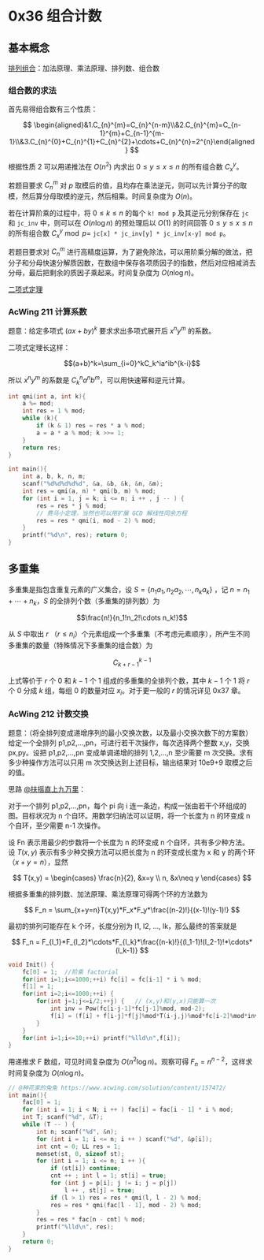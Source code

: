 # 0x36 组合计数

## 基本概念

[排列组合](https://oi-wiki.org/math/combinatorics/combination/)：加法原理、乘法原理、排列数、组合数

### 组合数的求法

首先易得组合数有三个性质：

$$
\begin{aligned}&1.C_{n}^{m}=C_{n}^{n-m}\\&2.C_{n}^{m}=C_{n-1}^{m}+C_{n-1}^{m-1}\\&3.C_{n}^{0}+C_{n}^{1}+C_{n}^{2}+\cdots+C_{n}^{n}=2^{n}\end{aligned}
$$

根据性质 2 可以用递推法在 $O(n^2)$ 内求出 $0 \leq y \leq x \leq n$ 的所有组合数 $C_x^y$。

若题目要求 $C_n^m$ 对 $p$ 取模后的值，且均存在乘法逆元，则可以先计算分子的取模，然后算分母取模的逆元，然后相乘。时间复杂度为 $O(n)$。

若在计算阶乘的过程中，将 $0\leq k\leq n$ 的每个 `k! mod p` 及其逆元分别保存在 `jc` 和 `jc_inv` 中，则可以在 $O(n\log n)$ 的预处理后以 $O(1)$ 的时间回答 $0\leq y\leq x\leq n$ 的所有组合数 $C_x^y \bmod p=$ `jc[x] * jc_inv[y] * jc_inv[x-y] mod p`。

若题目要求对 $C_n^m$ 进行高精度运算，为了避免除法，可以用阶乘分解的做法，把分子和分母快速分解质因数，在数组中保存各项质因子的指数，然后对应相减消去分母，最后把剩余的质因子乘起来。时间复杂度为 $O(n\log n)$。

[二项式定理](https://oi-wiki.org/math/combinatorics/combination/#%E4%BA%8C%E9%A1%B9%E5%BC%8F%E5%AE%9A%E7%90%86)

### AcWing 211 计算系数

题意：给定多项式 $(ax+by)^k$ 要求求出多项式展开后 $x^ny^m$ 的系数。

二项式定理长这样：

$$(a+b)^k=\sum_{i=0}^kC_k^ia^ib^{k-i}$$

所以 $x^ny^m$ 的系数是 $C_k^na^nb^m$，可以用快速幂和逆元计算。

```c++
int qmi(int a, int k){
    a %= mod;
    int res = 1 % mod;
    while (k){
        if (k & 1) res = res * a % mod;
        a = a * a % mod; k >>= 1;
    }
    return res;
}

int main(){
    int a, b, k, n, m;
    scanf("%d%d%d%d%d", &a, &b, &k, &n, &m);
    int res = qmi(a, n) * qmi(b, m) % mod;
    for (int i = 1, j = k; i <= n; i ++ , j -- ) {
        res = res * j % mod;
        // 费马小定理，当然也可以用扩展 GCD 解线性同余方程
        res = res * qmi(i, mod - 2) % mod; 
    }
    printf("%d\n", res); return 0;
}
```

## 多重集

多重集是指包含重复元素的广义集合，设 $S=\{ n_1a_1,n_2a_2,\cdots,n_ka_k\}$ ，记 $n=n_1+\cdots+n_k$，$S$ 的全排列个数（多重集的排列数）为

$$\frac{n!}{n_1!n_2!\cdots n_k!}$$

从 $S$ 中取出 $r$ （$r\leq n_i$）个元素组成一个多重集（不考虑元素顺序），所产生不同多重集的数量（特殊情况下多重集的组合数）为

$$C_{k+r-1}^{k-1}$$

上式等价于 $r$ 个 $0$ 和 $k-1$ 个 $1$ 组成的多重集的全排列个数，其中 $k-1$ 个 $1$ 将 $r$ 个 $0$ 分成 $k$ 组，每组 $0$ 的数量对应 $x_i$。对于更一般的 $r$ 的情况详见 0x37 章。

### AcWing 212 计数交换

题意：（将全排列变成递增序列的最小交换次数，以及最小交换次数下的方案数）给定一个全排列 p1,p2,...,pn，可进行若干次操作，每次选择两个整数 x,y，交换 px,py。设把 p1,p2,...,pn 变成单调递增的排列 1,2,...,n 至少需要 m 次交换。求有多少种操作方法可以只用 m 次交换达到上述目标，输出结果对 10e9+9 取模之后的值。

思路 [@扶摇直上九万里](https://www.acwing.com/solution/content/7776/)：

对于一个排列 p1,p2,...,pn，每个 pi 向 i 连一条边，构成一张由若干个环组成的图。目标状况为 n 个自环。用数学归纳法可以证明，将一个长度为 n 的环变成 n 个自环，至少需要 n-1 次操作。

设 Fn 表示用最少的步数将一个长度为 n 的环变成 n 个自环，共有多少种方法。设 $T(x,y)$ 表示有多少种交换方法可以把长度为 n 的环变成长度为 x 和 y 的两个环（$x+y=n$），显然

$$
T(x,y) = 
\begin{cases}
     \frac{n}{2}, &x=y \\
     n, &x\neq y
\end{cases}
$$

根据多重集的排列数、加法原理、乘法原理可得两个环的方法数为

$$
F_n = \sum_{x+y=n}T(x,y)*F_x*F_y*\frac{(n-2)!}{(x-1)!(y-1)!}
$$

最初的排列可能存在 k 个环，长度分别为 l1, l2, ..., lk，那么最终的答案就是

$$
F_n = F_{l_1}*F_{l_2}*\cdots*F_{l_k}*\frac{(n-k)!}{(l_1-1)!(l_2-1)!*\cdots*(l_k-1)}
$$

```c++
void Init() {
    fc[0] = 1;  //阶乘 factorial
    for(int i=1;i<=1000;++i) fc[i] = fc[i-1] * i % mod;
    f[1] = 1;
    for(int i=2;i<=1000;++i) {
        for(int j=1;j<=i/2;++j) {   // (x,y)和(y,x)只能算一次 
            int inv = Pow(fc[i-j-1]*fc[j-1]%mod, mod-2);
            f[i] = (f[i] + f[i-j]*f[j]%mod*T(i-j,j)%mod*fc[i-2]%mod*inv%mod) % mod;
        }
    }
    for(int i=1;i<=10;++i) printf("%lld\n",f[i]);
}
```

用递推求 F 数组，可见时间复杂度为 $O(n^2\log n)$。观察可得 $F_n=n^{n-2}$，这样求时间复杂度为 $O(n\log n)$。

```c++
// @种花家的兔兔 https://www.acwing.com/solution/content/157472/
int main(){
    fac[0] = 1; 
    for (int i = 1; i < N; i ++ ) fac[i] = fac[i - 1] * i % mod;
    int T; scanf("%d", &T);
    while (T -- ) {
        int n; scanf("%d", &n);
        for (int i = 1; i <= n; i ++ ) scanf("%d", &p[i]);
        int cnt = 0; LL res = 1;
        memset(st, 0, sizeof st);
        for (int i = 1; i <= n; i ++ ){
            if (st[i]) continue;
            cnt ++ ; int l = 1; st[i] = true;
            for (int j = p[i]; j != i; j = p[j])
                l ++ , st[j] = true;
            if (l > 1) res = res * qmi(l, l - 2) % mod;
            res = res * qmi(fac[l - 1], mod - 2) % mod;
        }
        res = res * fac[n - cnt] % mod;
        printf("%lld\n", res);
    }
    return 0;
}
```